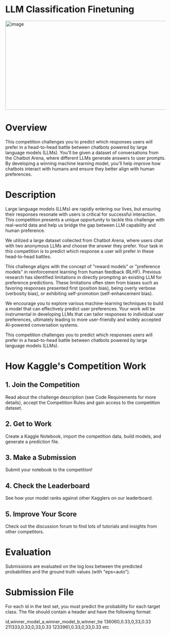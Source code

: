# LLM Classification Finetuning
<img width="560" height="280" alt="image" src="https://github.com/user-attachments/assets/bff4826f-5d66-450c-98fa-0b8a4dad224d" />


# Overview
This competition challenges you to predict which responses users will prefer in a head-to-head battle between chatbots powered by large language models (LLMs). You'll be given a dataset of conversations from the Chatbot Arena, where different LLMs generate answers to user prompts. By developing a winning machine learning model, you'll help improve how chatbots interact with humans and ensure they better align with human preferences.

# Description
Large language models (LLMs) are rapidly entering our lives, but ensuring their responses resonate with users is critical for successful interaction. This competition presents a unique opportunity to tackle this challenge with real-world data and help us bridge the gap between LLM capability and human preference.

We utilized a large dataset collected from Chatbot Arena, where users chat with two anonymous LLMs and choose the answer they prefer. Your task in this competition is to predict which response a user will prefer in these head-to-head battles.

This challenge aligns with the concept of "reward models" or "preference models" in reinforcement learning from human feedback (RLHF). Previous research has identified limitations in directly prompting an existing LLM for preference predictions. These limitations often stem from biases such as favoring responses presented first (position bias), being overly verbose (verbosity bias), or exhibiting self-promotion (self-enhancement bias).

We encourage you to explore various machine-learning techniques to build a model that can effectively predict user preferences. Your work will be instrumental in developing LLMs that can tailor responses to individual user preferences, ultimately leading to more user-friendly and widely accepted AI-powered conversation systems.

This competition challenges you to predict which responses users will prefer in a head-to-head battle between chatbots powered by large language models (LLMs).

# How Kaggle's Competition Work
## 1. Join the Competition
Read about the challenge description (see Code Requirements for more details), accept the Competition Rules and gain access to the competition dataset.
## 2. Get to Work
Create a Kaggle Notebook, import the competition data, build models, and generate a prediction file.
## 3. Make a Submission
Submit your notebook to the competition!
## 4. Check the Leaderboard
See how your model ranks against other Kagglers on our leaderboard.
## 5. Improve Your Score
Check out the discussion forum to find lots of tutorials and insights from other competitors.

# Evaluation
Submissions are evaluated on the log loss between the predicted probabilities and the ground truth values (with "eps=auto").

# Submission File
For each id in the test set, you must predict the probability for each target class. The file should contain a header and have the following format:

id,winner_model_a,winner_model_b,winner_tie
 136060,0.33,0,33,0.33
 211333,0.33,0,33,0.33
 1233961,0.33,0,33,0.33
 etc
